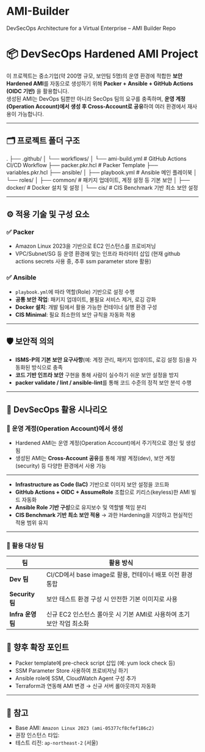 # AMI-Builder
DevSecOps Architecture for a Virtual Enterprise – AMI Builder Repo

# 📦 DevSecOps Hardened AMI Project

이 프로젝트는 중소기업(약 200명 규모, 보안팀 5명)의 운영 환경에 적합한 **보안 Hardened AMI**를 자동으로 생성하기 위해 **Packer + Ansible + GitHub Actions (OIDC 기반)** 을 활용합니다.  
생성된 AMI는 DevOps 팀뿐만 아니라 SecOps 팀의 요구를 충족하며, **운영 계정(Operation Account)에서 생성 후 Cross-Account로 공유**하여 여러 환경에서 재사용이 가능합니다.

---

## 🗂️ 프로젝트 폴더 구조

.
├── .github/
│ └── workflows/
│ └── ami-build.yml # GitHub Actions CI/CD Workflow
├── packer.pkr.hcl # Packer Template
├── variables.pkr.hcl 
├── ansible/
│ ├── playbook.yml # Ansible 메인 플레이북
│ └── roles/
│ ├── common/ # 패키지 업데이트, 계정 설정 등 기본 보안
│ ├── docker/ # Docker 설치 및 설정
│ └── cis/ # CIS Benchmark 기반 최소 보안 설정

---

## ⚙️ 적용 기술 및 구성 요소

### ✅ Packer
- Amazon Linux 2023을 기반으로 EC2 인스턴스를 프로비저닝
- VPC/Subnet/SG 등 운영 환경에 맞는 인프라 파라미터 삽입 (현재 github actions secrets 사용 중, 추후 ssm parameter store 활용)

### ✅ Ansible
- `playbook.yml`에 따라 역할(Role) 기반으로 설정 수행
- **공통 보안 작업**: 패키지 업데이트, 불필요 서비스 제거, 로깅 강화
- **Docker 설치**: 개발 팀에서 활용 가능한 컨테이너 실행 환경 구성
- **CIS Minimal**: 필요 최소한의 보안 규칙을 자동화 적용

---

## 🛡️ 보안적 의의

- **ISMS-P의 기본 보안 요구사항**(예: 계정 관리, 패키지 업데이트, 로깅 설정 등)을 자동화된 방식으로 충족
- **코드 기반 인프라 보안** 구현을 통해 사람이 실수하기 쉬운 보안 설정을 방지
- **packer validate / lint / ansible-lint**를 통해 코드 수준의 정적 보안 분석 수행

---

## 🚀 DevSecOps 활용 시나리오

### 💼 운영 계정(Operation Account)에서 생성
- Hardened AMI는 운영 계정(Operation Account)에서 주기적으로 갱신 및 생성됨
- 생성된 AMI는 **Cross-Account 공유**를 통해 개발 계정(dev), 보안 계정(security) 등 다양한 환경에서 사용 가능

---

- **Infrastructure as Code (IaC)** 기반으로 이미지 보안 설정을 코드화
- **GitHub Actions + OIDC + AssumeRole** 조합으로 키리스(keyless)한 AMI 빌드 자동화
- **Ansible Role 기반 구성**으로 유지보수 및 역할별 책임 분리
- **CIS Benchmark 기반 최소 보안 적용** → 과한 Hardening을 지양하고 현실적인 적용 범위 유지

---
### 👥 활용 대상 팀

| 팀         | 활용 방식 |
|------------|-----------|
| **Dev 팀** | CI/CD에서 base image로 활용, 컨테이너 배포 이전 환경 통합 |
| **Security 팀** | 보안 테스트 환경 구성 시 안전한 기본 이미지로 사용 |
| **Infra 운영팀** | 신규 EC2 인스턴스 롤아웃 시 기본 AMI로 사용하여 초기 보안 작업 최소화 |

## 📌 향후 확장 포인트

- Packer template에 pre-check script 삽입 (예: yum lock check 등)
- SSM Parameter Store 사용하여 프로비저닝 하기 
- Ansible role에 SSM, CloudWatch Agent 구성 추가
- Terraform과 연동해 AMI 변경 → 신규 서버 롤아웃까지 자동화

---

## 📝 참고

- Base AMI: `Amazon Linux 2023 (ami-05377cf8cfef186c2)`
- 권장 인스턴스 타입: 
- 테스트 리전: `ap-northeast-2` (서울)

